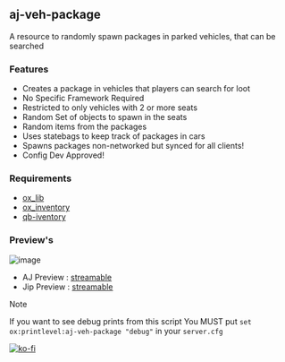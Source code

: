 
## aj-veh-package
A resource to randomly spawn packages in parked vehicles, that can be searched

### Features
* Creates a package in vehicles that players can search for loot
* No Specific Framework Required
* Restricted to only vehicles with 2 or more seats
* Random Set of objects to spawn in the seats
* Random items from the packages
* Uses statebags to keep track of packages in cars
* Spawns packages non-networked but synced for all clients!
* Config Dev Approved!

### Requirements
* [ox_lib](https://github.com/overextended/ox_lib/releases)
* [ox_inventory](https://github.com/overextended/ox_inventory/releases)
* [qb-iventory](https://github.com/qbcore-framework/qb-inventory)

### Preview's
![image](https://github.com/user-attachments/assets/2da45100-f632-4152-9b8c-76215242ad0b)
* AJ Preview : [streamable](https://streamable.com/bpjugf)
* Jip Preview : [streamable](https://streamable.com/daw44a)


> [!NOTE]
> If you want to see debug prints from this script
> You MUST put `set ox:printlevel:aj-veh-package "debug"` in your `server.cfg`

[![ko-fi](https://ko-fi.com/img/githubbutton_sm.svg)](https://ko-fi.com/ihyajb)
